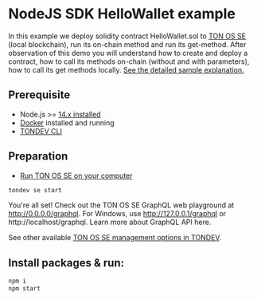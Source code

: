 # NodeJS SDK HelloWallet example

In this example we deploy solidity contract HelloWallet.sol to [TON OS SE](https://docs.ton.dev/86757ecb2/p/19d886-ton-os-se) (local blockchain), run its on-chain method and run its get-method.
After observation of this demo you will understand how to create and deploy a contract, how to call its methods on-chain (without and with parameters), how to call its get methods locally.
[See the detailed sample explanation.](https://docs.ton.dev/86757ecb2/p/33b76d-quick-start/t/214f93)

## Prerequisite

* Node.js >= [14.x installed](https://nodejs.org)
* [Docker](https://docs.docker.com/desktop/#download-and-install) installed and running
* [TONDEV CLI](https://docs.ton.dev/86757ecb2/p/179e51-tondev)

## Preparation

* [Run TON OS SE on your computer](https://docs.ton.dev/86757ecb2/p/19d886-ton-os-se) 

```sh
tondev se start
```

You're all set! Check out the TON OS SE GraphQL web playground at http://0.0.0.0/graphql. For Windows, use http://127.0.0.1/graphql or http://localhost/graphql. Learn more about GraphQL API here.

See other available [TON OS SE management options in TONDEV](https://docs.ton.dev/86757ecb2/v/0/p/54722f-ton-os-se).

## Install packages & run:

```sh
npm i
npm start
```
